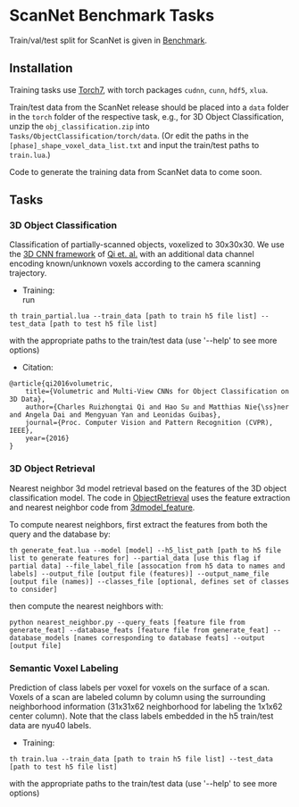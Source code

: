 # ScanNet Benchmark Tasks

Train/val/test split for ScanNet is given in [Benchmark](Benchmark).

## Installation
Training tasks use [Torch7](http://torch.ch/docs/getting-started.html), with torch packages `cudnn`, `cunn`, `hdf5`, `xlua`.

Train/test data from the ScanNet release should be placed into a `data` folder in the `torch` folder of the respective task, e.g., for 3D Object Classification, unzip the `obj_classification.zip` into `Tasks/ObjectClassification/torch/data`.
(Or edit the paths in the `[phase]_shape_voxel_data_list.txt` and input the train/test paths to `train.lua`.)

Code to generate the training data from ScanNet data to come soon.

## Tasks

### 3D Object Classification

Classification of partially-scanned objects, voxelized to 30x30x30. We use the [3D CNN framework](https://github.com/charlesq34/3dcnn.torch) of [Qi et. al.](https://arxiv.org/abs/1604.03265) with an additional data channel encoding known/unknown voxels according to the camera scanning trajectory.

* Training:  
 run
 ```
 th train_partial.lua --train_data [path to train h5 file list] --test_data [path to test h5 file list]
 ```
 with the appropriate paths to the train/test data (use '--help' to see more options)
 
* Citation:  
```
@article{qi2016volumetric,
    title={Volumetric and Multi-View CNNs for Object Classification on 3D Data},
    author={Charles Ruizhongtai Qi and Hao Su and Matthias Nie{\ss}ner and Angela Dai and Mengyuan Yan and Leonidas Guibas},
    journal={Proc. Computer Vision and Pattern Recognition (CVPR), IEEE},
    year={2016}
}
```
 
### 3D Object Retrieval

Nearest neighbor 3d model retrieval based on the features of the 3D object classification model. The code in [ObjectRetrieval](ObjectRetrieval) uses the feature extraction and nearest neighbor code from [3dmodel_feature](https://github.com/charlesq34/3dmodel_feature).

To compute nearest neighbors, first extract the features from both the query and the database by: 
 ```
 th generate_feat.lua --model [model] --h5_list_path [path to h5 file list to generate features for] --partial_data [use this flag if partial data] --file_label_file [assocation from h5 data to names and labels] --output_file [output file (features)] --output_name_file [output file (names)] --classes_file [optional, defines set of classes to consider]
 ```
then compute the nearest neighbors with:
 ```
 python nearest_neighbor.py --query_feats [feature file from generate_feat] --database_feats [feature file from generate_feat] --database_models [names corresponding to database feats] --output [output file] 
 ```

### Semantic Voxel Labeling

Prediction of class labels per voxel for voxels on the surface of a scan. Voxels of a scan are labeled column by column using the surrounding neighborhood information (31x31x62 neighborhood for labeling the 1x1x62 center column). Note that the class labels embedded in the h5 train/test data are nyu40 labels.

* Training:  
 ```
 th train.lua --train_data [path to train h5 file list] --test_data [path to test h5 file list]
 ```
 with the appropriate paths to the train/test data (use '--help' to see more options)
 
